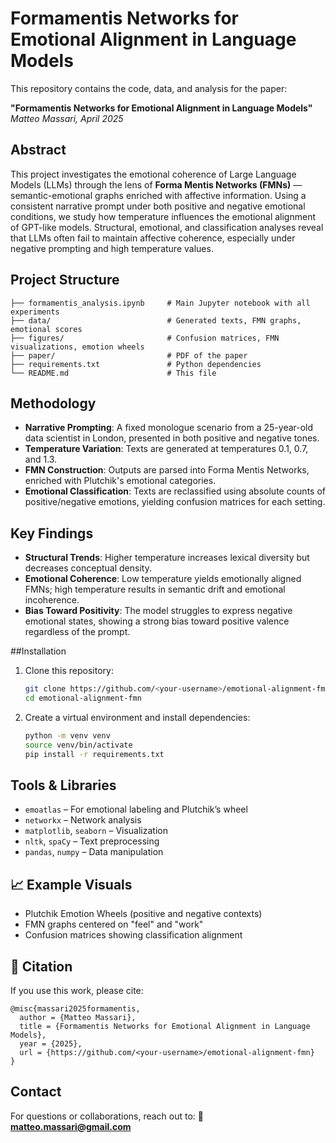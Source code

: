 # Formamentis Networks for Emotional Alignment in Language Models
This repository contains the code, data, and analysis for the paper:

**"Formamentis Networks for Emotional Alignment in Language Models"**
*Matteo Massari, April 2025*

## Abstract
This project investigates the emotional coherence of Large Language Models (LLMs) through the lens of **Forma Mentis Networks (FMNs)** — semantic-emotional graphs enriched with affective information. Using a consistent narrative prompt under both positive and negative emotional conditions, we study how temperature influences the emotional alignment of GPT-like models. Structural, emotional, and classification analyses reveal that LLMs often fail to maintain affective coherence, especially under negative prompting and high temperature values.

## Project Structure

```
├── formamentis_analysis.ipynb     # Main Jupyter notebook with all experiments
├── data/                          # Generated texts, FMN graphs, emotional scores
├── figures/                       # Confusion matrices, FMN visualizations, emotion wheels
├── paper/                         # PDF of the paper
├── requirements.txt               # Python dependencies
└── README.md                      # This file
```

## Methodology

* **Narrative Prompting**: A fixed monologue scenario from a 25-year-old data scientist in London, presented in both positive and negative tones.
* **Temperature Variation**: Texts are generated at temperatures 0.1, 0.7, and 1.3.
* **FMN Construction**: Outputs are parsed into Forma Mentis Networks, enriched with Plutchik's emotional categories.
* **Emotional Classification**: Texts are reclassified using absolute counts of positive/negative emotions, yielding confusion matrices for each setting.

## Key Findings

* **Structural Trends**: Higher temperature increases lexical diversity but decreases conceptual density.
* **Emotional Coherence**: Low temperature yields emotionally aligned FMNs; high temperature results in semantic drift and emotional incoherence.
* **Bias Toward Positivity**: The model struggles to express negative emotional states, showing a strong bias toward positive valence regardless of the prompt.

##Installation

1. Clone this repository:

   ```bash
   git clone https://github.com/<your-username>/emotional-alignment-fmn.git
   cd emotional-alignment-fmn
   ```

2. Create a virtual environment and install dependencies:

   ```bash
   python -m venv venv
   source venv/bin/activate
   pip install -r requirements.txt
   ```

## Tools & Libraries

* `emoatlas` – For emotional labeling and Plutchik’s wheel
* `networkx` – Network analysis
* `matplotlib`, `seaborn` – Visualization
* `nltk`, `spaCy` – Text preprocessing
* `pandas`, `numpy` – Data manipulation

## 📈 Example Visuals

* Plutchik Emotion Wheels (positive and negative contexts)
* FMN graphs centered on "feel" and "work"
* Confusion matrices showing classification alignment

## 📜 Citation

If you use this work, please cite:

```
@misc{massari2025formamentis,
  author = {Matteo Massari},
  title = {Formamentis Networks for Emotional Alignment in Language Models},
  year = {2025},
  url = {https://github.com/<your-username>/emotional-alignment-fmn}
}
```

## Contact

For questions or collaborations, reach out to:
📧 **[matteo.massari@gmail.com](mailto:matteo.massari@gmail.com)**


